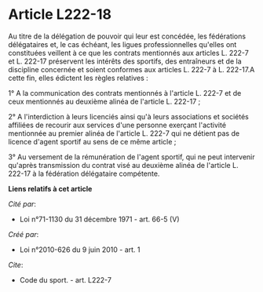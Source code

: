 # Article L222-18

Au titre de la délégation de pouvoir qui leur est concédée, les fédérations délégataires et, le cas échéant, les ligues
professionnelles qu'elles ont constituées veillent à ce que les contrats mentionnés aux articles L. 222-7 et L. 222-17
préservent les intérêts des sportifs, des entraîneurs et de la discipline concernée et soient conformes aux articles L. 222-7
à L. 222-17.A cette fin, elles édictent les règles relatives : 

1° A la communication des contrats mentionnés à l'article L. 222-7 et de ceux mentionnés au deuxième alinéa de l'article L.
222-17 ; 

2° A l'interdiction à leurs licenciés ainsi qu'à leurs associations et sociétés affiliées de recourir aux services d'une
personne exerçant l'activité mentionnée au premier alinéa de l'article L. 222-7 qui ne détient pas de licence d'agent sportif
au sens de ce même article ; 

3° Au versement de la rémunération de l'agent sportif, qui ne peut intervenir qu'après transmission du contrat visé au
deuxième alinéa de l'article L. 222-17 à la fédération délégataire compétente.

**Liens relatifs à cet article**

_Cité par_:

  - Loi n°71-1130 du 31 décembre 1971 - art. 66-5 (V)

_Créé par_:

  - Loi n°2010-626 du 9 juin 2010 - art. 1

_Cite_:

  - Code du sport. - art. L222-7
